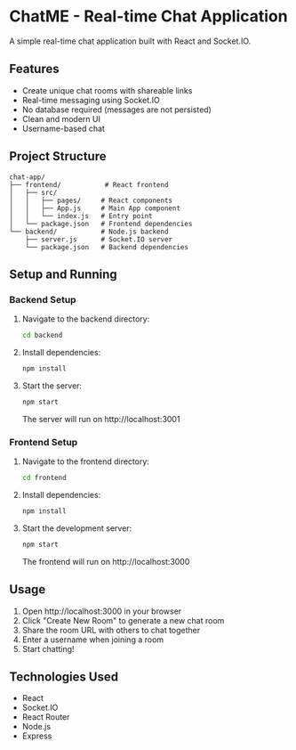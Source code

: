 # ChatME - Real-time Chat Application

A simple real-time chat application built with React and Socket.IO.

## Features

- Create unique chat rooms with shareable links
- Real-time messaging using Socket.IO
- No database required (messages are not persisted)
- Clean and modern UI
- Username-based chat

## Project Structure

```
chat-app/
├── frontend/           # React frontend
│   ├── src/
│   │   ├── pages/     # React components
│   │   ├── App.js     # Main App component
│   │   └── index.js   # Entry point
│   └── package.json   # Frontend dependencies
└── backend/           # Node.js backend
    ├── server.js      # Socket.IO server
    └── package.json   # Backend dependencies
```

## Setup and Running

### Backend Setup

1. Navigate to the backend directory:
   ```bash
   cd backend
   ```

2. Install dependencies:
   ```bash
   npm install
   ```

3. Start the server:
   ```bash
   npm start
   ```
   The server will run on http://localhost:3001

### Frontend Setup

1. Navigate to the frontend directory:
   ```bash
   cd frontend
   ```

2. Install dependencies:
   ```bash
   npm install
   ```

3. Start the development server:
   ```bash
   npm start
   ```
   The frontend will run on http://localhost:3000

## Usage

1. Open http://localhost:3000 in your browser
2. Click "Create New Room" to generate a new chat room
3. Share the room URL with others to chat together
4. Enter a username when joining a room
5. Start chatting!

## Technologies Used

- React
- Socket.IO
- React Router
- Node.js
- Express 